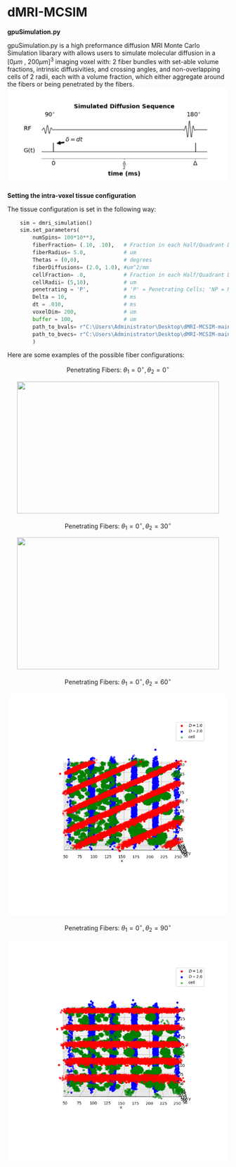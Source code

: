 # dMRI-MCSIM

__gpuSimulation.py__

gpuSimulation.py is a high preformance diffusion MRI Monte Carlo Simulation libarary with allows users to simulate molecular diffusion in a $[0 \mu m \text{ , } 200\mu m]^{3}$ imaging voxel with: 2 fiber bundles with set-able volume fractions, intrinsic diffusivities, and crossing angles, and non-overlapping cells of 2 radii, each with a volume fraction, which either aggregate around the fibers or being penetrated by the fibers. 
![My Image](figures_for_mcsim/diff_sequence.png)

__Setting the intra-voxel tissue configuration__

The tissue configuration is set in the following way:
```Python
    sim = dmri_simulation()
    sim.set_parameters(
        numSpins= 100*10**3,
        fiberFraction= (.10, .10),   # Fraction in each Half/Quadrant Depending on 'P'/'NP'
        fiberRadius= 5.0,            # um
        Thetas = (0,0),              # degrees
        fiberDiffusions= (2.0, 1.0), #um^2/mm
        cellFraction= .0,            # Fraction in each Half/Quadrant Depending on 'P'/'NP'
        cellRadii= (5,10),           # um
        penetrating = 'P',           # 'P' = Penetrating Cells; 'NP = Non-Penetrating Cells 
        Delta = 10,                  # ms 
        dt = .010,                   # ms 
        voxelDim= 200,               # um
        buffer = 100,                # um
        path_to_bvals= r"C:\Users\Administrator\Desktop\dMRI-MCSIM-main\Gradients\DBSI99\bval",
        path_to_bvecs= r"C:\Users\Administrator\Desktop\dMRI-MCSIM-main\Gradients\DBSI99\bvec"
        )   
```
Here are some examples of the possible fiber configurations:

$$ \text{Penetrating Fibers: } \theta_{1} = 0^{\circ}, \theta_{2} = 0^{\circ} $$

<p align="center">
  <img width="460" height="300" src="https://github.com/jacobblum/dMRI-MCSIM/blob/main/figures_for_mcsim/Penetrating_(0%2C0).png">
</p>

$$ \text{Penetrating Fibers: } \theta_{1} = 0^{\circ}, \theta_{2} = 30^{\circ} $$

<p align="center">
  <img width="460" height="300" src="https://github.com/jacobblum/dMRI-MCSIM/blob/main/figures_for_mcsim/Penetrating_(0%2C30).png">
</p>


$$ \text{Penetrating Fibers: } \theta_{1} = 0^{\circ}, \theta_{2} = 60^{\circ} $$

![0,0P](figures_for_mcsim/Penetrating_(0,60).png)

$$ \text{Penetrating Fibers: } \theta_{1} = 0^{\circ}, \theta_{2} = 90^{\circ} $$

![0,0P](figures_for_mcsim/Penetrating_(0,90).png)




